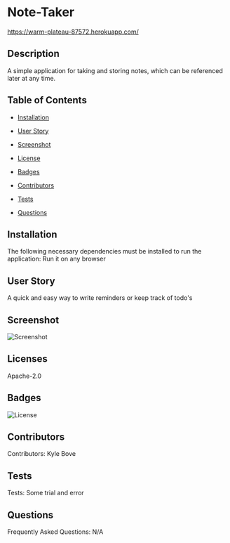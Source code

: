 # Note-Taker
https://warm-plateau-87572.herokuapp.com/

## Description
A simple application for taking and storing notes, which can be referenced later at any time.
    
## Table of Contents
    
* [Installation](#Installation)
    
* [User Story](#Usage)

* [Screenshot](#Screenshot)
    
* [License](#License)
    
* [Badges](#Badges)
    
* [Contributors](#Contributors)
    
* [Tests](#Tests)
    
* [Questions](#Question)
    
## Installation <a id="Installation"></a>
The following necessary dependencies must be installed to run the application: Run it on any browser
    
## User Story <a id="Usage"></a>
A quick and easy way to write reminders or keep track of todo's

## Screenshot <a id="Screenshot"></a>
![Screenshot](https://user-images.githubusercontent.com/89953218/143964766-739014d1-f52b-4665-8062-d37f8b474385.JPG)
    
## Licenses <a id="License"></a>
Apache-2.0
    
## Badges <a id="Question"></a>
    
![License](https://img.shields.io/static/v1?label=license&message=Apache-2.0&color=red)
    
## Contributors <a id="Contributors"></a>
Contributors: Kyle Bove
    
## Tests <a id="Tests"></a>
Tests: Some trial and error
    
## Questions <a id="Question"></a>
Frequently Asked Questions: N/A
    
